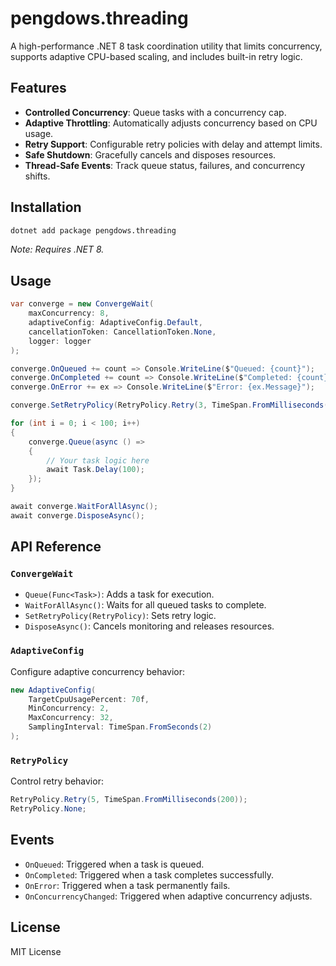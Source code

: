 # pengdows.threading

A high-performance .NET 8 task coordination utility that limits concurrency, supports adaptive CPU-based scaling, and includes built-in retry logic.

## Features

- **Controlled Concurrency**: Queue tasks with a concurrency cap.
- **Adaptive Throttling**: Automatically adjusts concurrency based on CPU usage.
- **Retry Support**: Configurable retry policies with delay and attempt limits.
- **Safe Shutdown**: Gracefully cancels and disposes resources.
- **Thread-Safe Events**: Track queue status, failures, and concurrency shifts.

## Installation

```bash
dotnet add package pengdows.threading
```

_Note: Requires .NET 8._

## Usage

```csharp
var converge = new ConvergeWait(
    maxConcurrency: 8,
    adaptiveConfig: AdaptiveConfig.Default,
    cancellationToken: CancellationToken.None,
    logger: logger
);

converge.OnQueued += count => Console.WriteLine($"Queued: {count}");
converge.OnCompleted += count => Console.WriteLine($"Completed: {count}");
converge.OnError += ex => Console.WriteLine($"Error: {ex.Message}");

converge.SetRetryPolicy(RetryPolicy.Retry(3, TimeSpan.FromMilliseconds(250)));

for (int i = 0; i < 100; i++)
{
    converge.Queue(async () =>
    {
        // Your task logic here
        await Task.Delay(100);
    });
}

await converge.WaitForAllAsync();
await converge.DisposeAsync();
```

## API Reference

### `ConvergeWait`

- `Queue(Func<Task>)`: Adds a task for execution.
- `WaitForAllAsync()`: Waits for all queued tasks to complete.
- `SetRetryPolicy(RetryPolicy)`: Sets retry logic.
- `DisposeAsync()`: Cancels monitoring and releases resources.

### `AdaptiveConfig`

Configure adaptive concurrency behavior:

```csharp
new AdaptiveConfig(
    TargetCpuUsagePercent: 70f,
    MinConcurrency: 2,
    MaxConcurrency: 32,
    SamplingInterval: TimeSpan.FromSeconds(2)
);
```

### `RetryPolicy`

Control retry behavior:

```csharp
RetryPolicy.Retry(5, TimeSpan.FromMilliseconds(200));
RetryPolicy.None;
```

## Events

- `OnQueued`: Triggered when a task is queued.
- `OnCompleted`: Triggered when a task completes successfully.
- `OnError`: Triggered when a task permanently fails.
- `OnConcurrencyChanged`: Triggered when adaptive concurrency adjusts.

## License

MIT License